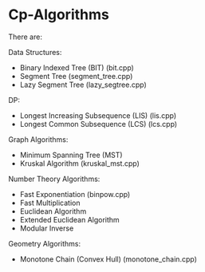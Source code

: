 # Cp-Algorithms 

There are:

Data Structures: 
- Binary Indexed Tree (BIT) (bit.cpp)
- Segment Tree (segment_tree.cpp)
- Lazy Segment Tree (lazy_segtree.cpp)

DP:
- Longest Increasing Subsequence (LIS) (lis.cpp)
- Longest Common Subsequence (LCS) (lcs.cpp)

Graph Algorithms:
- Minimum Spanning Tree (MST)
- Kruskal Algorithm (kruskal_mst.cpp)
 
Number Theory Algorithms:
- Fast Exponentiation (binpow.cpp)
- Fast Multiplication
- Euclidean Algorithm
- Extended Euclidean Algorithm
- Modular Inverse

Geometry Algorithms:
- Monotone Chain (Convex Hull) (monotone_chain.cpp)
